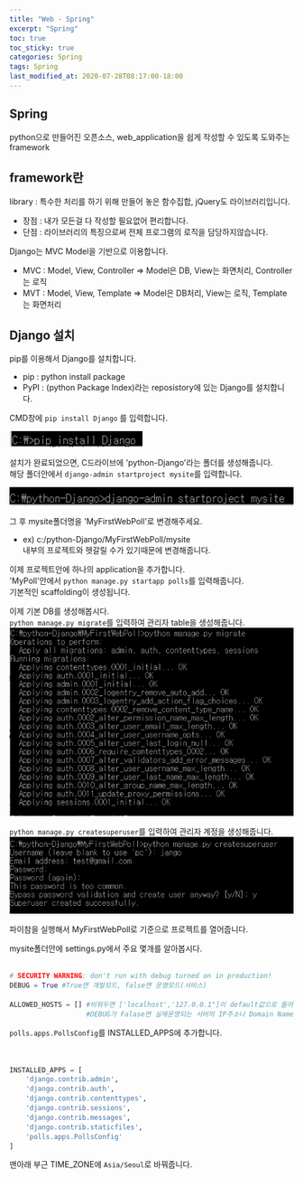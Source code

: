 ```yaml
---
title: "Web - Spring"
excerpt: "Spring"
toc: true
toc_sticky: true
categories: Spring
tags: Spring
last_modified_at: 2020-07-28T08:17:00-18:00
---
```

## Spring 
python으로 만들어진 오픈소스, web_application을 쉽게 작성할 수 있도록 도와주는 framework  

## framework란  
library : 특수한 처리를 하기 위해 만들어 놓은 함수집합, jQuery도 라이브러리입니다.  
- 장점 : 내가 모든걸 다 작성할 필요없어 편리합니다.  
- 단점 : 라이브러리의 특징으로써 전체 프로그램의 로직을 담당하지않습니다.  
		

Django는 MVC Model을 기반으로 이용합니다.  
- MVC : Model, View, Controller => Model은 DB, View는 화면처리, Controller는 로직  
- MVT : Model, View, Template => Model은 DB처리, View는 로직, Template는 화면처리  
	
## Django 설치  
pip를 이용해서 Django를 설치합니다.  
- pip : python install package
- PyPI : (python Package Index)라는 reposistory에 있는 Django를 설치합니다.  

CMD창에 `pip install Django` 를 입력합니다.  

![Django 설치](/assets/img/capture1.PNG)  

설치가 완료되었으면, C드라이브에 'python-Django'라는 폴더를 생성해줍니다.  
해당 폴더안에서 `django-admin startproject mysite`를 입력합니다.  

![startproject](/assets/img/capture2.PNG)  

그 후 mysite폴더명을 'MyFirstWebPoll'로 변경해주세요.  
- ex) c:/python-Django/MyFirstWebPoll/mysite  
	내부의 프로젝트와 헷갈릴 수가 있기때문에 변경해줍니다.  

이제 프로젝트안에 하나의 application을 추가합니다.  
'MyPoll'안에서 `python manage.py startapp polls`를 입력해줍니다.  
기본적인 scaffolding이 생성됩니다.  

이제 기본 DB를 생성해봅시다.  
`python manage.py migrate`를 입력하여 관리자 table을 생성해줍니다.  
![migrate](/assets/img/capture3.PNG)  

`python manage.py createsuperuser`를 입력하여 관리자 계정을 생성해줍니다.  
![createsuperuser](/assets/img/capture4.PNG)  

파이참을 실행해서 MyFirstWebPoll로 기준으로 프로젝트를 열어줍니다.  

mysite폴더안에 settings.py에서 주요 몇개를 알아봅시다.  
```python

# SECURITY WARNING: don't run with debug turned on in production!
DEBUG = True #True면 개발모드, false면 운영모드(서비스)

ALLOWED_HOSTS = [] #비워두면 ['localhost','127.0.0.1"]이 default값으로 들어갑니다.
                   #DEBUG가 Falase면 실제운영되는 서버의 IP주소나 Domain Name를 기입합니다.

```

`polls.apps.PollsConfig`를 INSTALLED_APPS에 추가합니다.  

```python


INSTALLED_APPS = [
    'django.contrib.admin',
    'django.contrib.auth',
    'django.contrib.contenttypes',
    'django.contrib.sessions',
    'django.contrib.messages',
    'django.contrib.staticfiles',
	'polls.apps.PollsConfig'
]
```

맨아래 부근 TIME_ZONE에 `Asia/Seoul`로 바꿔줍니다.  

